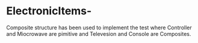 # ElectronicItems-

Composite structure has been used to implement the test where Controller and Miocrowave are pimitive and Televesion and Console are Composites. 
